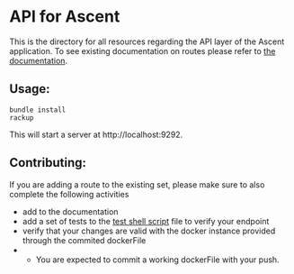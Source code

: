 # API for Ascent

This is the directory for all resources regarding the API layer of the Ascent application. To see existing documentation on routes please refer to [the documentation](docs/README.md).

## Usage:

    bundle install
    rackup

This will start a server at http://localhost:9292.

## Contributing:

If you are adding a route to the existing set, please make sure to also complete the following activities

- add to the documentation
- add a set of tests to the [test shell script](tests/route_tests.sh) file to verify your endpoint
- verify that your changes are valid with the docker instance provided through the commited dockerFile
- - You are expected to commit a working dockerFile with your push.
